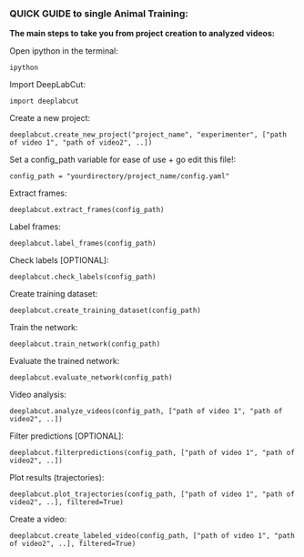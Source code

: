 ### QUICK GUIDE to single Animal Training:
**The main steps to take you from project creation to analyzed videos:**

Open ipython in the terminal:
```
ipython
```

Import DeepLabCut:
```
import deeplabcut
```

Create a new project:
```
deeplabcut.create_new_project("project_name", "experimenter", ["path of video 1", "path of video2", ..])
```
    
Set a config_path variable for ease of use + go edit this file!:
```
config_path = "yourdirectory/project_name/config.yaml"
```
        
Extract frames:
```
deeplabcut.extract_frames(config_path)
```

Label frames:
``` 
deeplabcut.label_frames(config_path)
```
  
Check labels [OPTIONAL]:
```
deeplabcut.check_labels(config_path)
```
   
Create training dataset:
```
deeplabcut.create_training_dataset(config_path)
```
 
Train the network:
```
deeplabcut.train_network(config_path)
```

Evaluate the trained network:
```
deeplabcut.evaluate_network(config_path)
```

 Video analysis:
```
deeplabcut.analyze_videos(config_path, ["path of video 1", "path of video2", ..])
```

Filter predictions [OPTIONAL]:
```
deeplabcut.filterpredictions(config_path, ["path of video 1", "path of video2", ..])
```

Plot results (trajectories):
```
deeplabcut.plot_trajectories(config_path, ["path of video 1", "path of video2", ..], filtered=True)
```

Create a video:
```
deeplabcut.create_labeled_video(config_path, ["path of video 1", "path of video2", ..], filtered=True)
```
